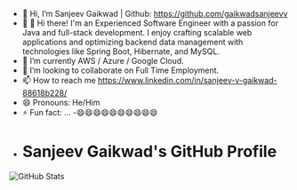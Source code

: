 - 👋 Hi, I’m Sanjeev Gaikwad | Github: https://github.com/gaikwadsanjeevv
- 👀 👋 Hi there! I'm an Experienced Software Engineer with a passion for Java and full-stack development. I enjoy crafting scalable web applications and optimizing backend data management with technologies like Spring Boot, Hibernate, and MySQL.
- 🌱 I’m currently AWS / Azure / Google Cloud.
- 💞️ I’m looking to collaborate on Full Time Employment.
- 📫 How to reach me https://www.linkedin.com/in/sanjeev-v-gaikwad-88618b228/
- 😄 Pronouns: He/Him
- ⚡ Fun fact: ...
-😄😄😄😄😄😄😄😄😄😄
- # Sanjeev Gaikwad's GitHub Profile

![GitHub Stats](https://github-readme-stats.vercel.app/api?username=gaikwadsanjeevv&show_icons=true&hide_border=true&count_private=true&include_all_commits=true&v=2)



<!---
gaikwadsanjeevv/gaikwadsanjeevv is a ✨ special ✨ repository because its `README.md` (this file) appears on your GitHub profile.
You can click the Preview link to take a look at your changes.
--->
